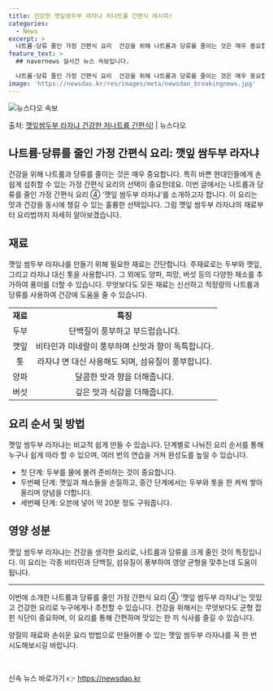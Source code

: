 ```yaml
---
title: 건강한 깻잎쌈두부 라자냐 저나트륨 간편식 레시피!
categories:
  - News
excerpt: >
  나트륨·당류 줄인 가정 간편식 요리  건강을 위해 나트륨과 당류를 줄이는 것은 매우 중요합니다. 특히 바쁜 …
feature_text: >
  ## navernews 실시간 뉴스 속보입니다.

  나트륨·당류 줄인 가정 간편식 요리  건강을 위해 나트륨과 당류를 줄이는 것은 매우 중요합니다. 특히 바쁜 …
image: 'https://newsdao.kr/res/images/meta/newsdao_breakingnews.jpg'
---
```


![뉴스다오 속보](https://newsdao.kr/res/images/meta/newsdao_breakingnews.jpg)

<p>출처: <a href="https://newsdao.kr/3991" rel="dofollow">깻잎쌈두부 라자냐 건강한 저나트륨 간편식!</a> | 뉴스다오</p>

<h2 data-ke-size="size26">나트륨·당류를 줄인 가정 간편식 요리: 깻잎 쌈두부 라자냐</h2>
<p data-ke-size="size16">건강을 위해 나트륨과 당류를 줄이는 것은 매우 중요합니다. 특히 바쁜 현대인들에게 손쉽게 섭취할 수 있는 가정 간편식 요리의 선택이 중요한데요. 이번 글에서는 나트륨과 당류를 줄인 가정 간편식 요리 ④ ‘깻잎 쌈두부 라자냐’를 소개하고자 합니다. 이 요리는 맛과 건강을 동시에 챙길 수 있는 훌륭한 선택입니다. 그럼 깻잎 쌈두부 라자냐의 재료부터 요리법까지 자세히 알아보겠습니다.</p>

<h2 data-ke-size="size26">재료</h2>
<p data-ke-size="size16">깻잎 쌈두부 라자냐를 만들기 위해 필요한 재료는 간단합니다. 주재료로는 두부와 깻잎, 그리고 라자냐 대신 톳을 사용합니다. 그 외에도 양파, 피망, 버섯 등의 다양한 채소를 추가하여 풍미를 더할 수 있습니다. 무엇보다도 모든 재료는 신선하고 적정량의 나트륨과 당류를 사용하여 건강에 도움을 줄 수 있습니다.</p>
<table>
  <tr>
    <td style="text-align: center; height: 17px;"><b>재료</b></td>
    <td style="text-align: center; height: 17px;"><b>특징</b></td>
  </tr>
  <tr>
    <td style="text-align: center; height: 17px;">두부</td>
    <td style="text-align: center; height: 17px;">단백질이 풍부하고 부드럽습니다.</td>
  </tr>
  <tr>
    <td style="text-align: center; height: 17px;">깻잎</td>
    <td style="text-align: center; height: 17px;">비타민과 미네랄이 풍부하며 신맛과 향이 독특합니다.</td>
  </tr>
  <tr>
    <td style="text-align: center; height: 17px;">톳</td>
    <td style="text-align: center; height: 17px;">라자냐 면 대신 사용해도 되며, 섬유질이 풍부합니다.</td>
  </tr>
  <tr>
    <td style="text-align: center; height: 17px;">양파</td>
    <td style="text-align: center; height: 17px;">달콤한 맛과 향을 더해줍니다.</td>
  </tr>
  <tr>
    <td style="text-align: center; height: 17px;">버섯</td>
    <td style="text-align: center; height: 17px;">깊은 맛과 식감을 더해줍니다.</td>
  </tr>
</table>

<h2 data-ke-size="size26">요리 순서 및 방법</h2>
<p data-ke-size="size16">깻잎 쌈두부 라자냐는 비교적 쉽게 만들 수 있습니다. 단계별로 나눠진 요리 순서를 통해 누구나 쉽게 따라 할 수 있으며, 여러 번의 연습을 거쳐 완성도를 높일 수 있습니다.</p>
<ul>
  <li>첫 단계: 두부를 물에 불려 준비하는 것이 중요합니다.</li>
  <li>두번째 단계: 깻잎과 채소들을 손질하고, 중간 단계에서는 두부와 톳을 한 켜씩 쌓아 올리며 양념을 더합니다.</li>
  <li>세번째 단계: 오븐에 넣어 약 20분 정도 구워줍니다.</li>
</ul>

<h2 data-ke-size="size26">영양 성분</h2>
<p data-ke-size="size16">깻잎 쌈두부 라자냐는 건강을 생각한 요리로, 나트륨과 당류를 크게 줄인 것이 특징입니다. 이 요리는 각종 비타민과 단백질, 섬유질이 풍부하여 영양 균형을 맞추는데 도움이 됩니다.</p>
<hr>
<p data-ke-size="size16">이번에 소개한 나트륨과 당류를 줄인 가정 간편식 요리 ④ ‘깻잎 쌈두부 라자냐’는 맛있고 건강한 요리로 누구에게나 추천할 수 있습니다. 건강을 위해서는 무엇보다도 균형 잡힌 식단이 중요하며, 이 요리를 통해 간편하며 맛있는 한 끼 식사를 즐길 수 있습니다.</p>
<p data-ke-size="size16">양질의 재료와 손쉬운 요리 방법으로 만들어볼 수 있는 깻잎 쌈두부 라자냐를 꼭 한 번 시도해보시길 바랍니다. </p>
<p data-ke-size="size16">&nbsp;</p> 

신속 뉴스 바로가기 👉 <a href="https://newsdao.kr" rel="dofollow">https://newsdao.kr</a>


